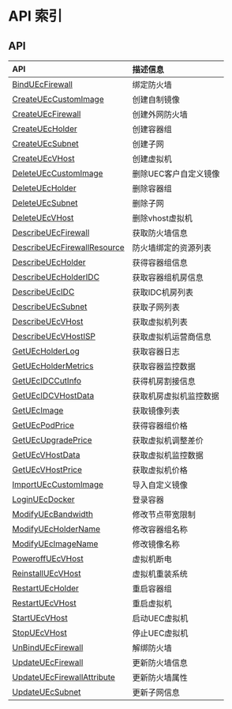 # API 索引

## API

| API | 描述信息 |
|:---|:---|
|[BindUEcFirewall](api/uec-api/bind_u_ec_firewall)|绑定防火墙|
|[CreateUEcCustomImage](api/uec-api/create_u_ec_custom_image)|创建自制镜像|
|[CreateUEcFirewall](api/uec-api/create_u_ec_firewall)|创建外网防火墙|
|[CreateUEcHolder](api/uec-api/create_u_ec_holder)|创建容器组|
|[CreateUEcSubnet](api/uec-api/create_u_ec_subnet)|创建子网|
|[CreateUEcVHost](api/uec-api/create_u_ec_v_host)|创建虚拟机|
|[DeleteUEcCustomImage](api/uec-api/delete_u_ec_custom_image)|删除UEC客户自定义镜像|
|[DeleteUEcHolder](api/uec-api/delete_u_ec_holder)|删除容器组|
|[DeleteUEcSubnet](api/uec-api/delete_u_ec_subnet)|删除子网|
|[DeleteUEcVHost](api/uec-api/delete_u_ec_v_host)|删除vhost虚拟机|
|[DescribeUEcFirewall](api/uec-api/describe_u_ec_firewall)|获取防火墙信息|
|[DescribeUEcFirewallResource](api/uec-api/describe_u_ec_firewall_resource)|防火墙绑定的资源列表|
|[DescribeUEcHolder](api/uec-api/describe_u_ec_holder)|获得容器组信息|
|[DescribeUEcHolderIDC](api/uec-api/describe_u_ec_holder_idc)|获取容器组机房信息|
|[DescribeUEcIDC](api/uec-api/describe_u_ec_idc)|获取IDC机房列表|
|[DescribeUEcSubnet](api/uec-api/describe_u_ec_subnet)|获取子网列表|
|[DescribeUEcVHost](api/uec-api/describe_u_ec_v_host)|获取虚拟机列表|
|[DescribeUEcVHostISP](api/uec-api/describe_u_ec_v_host_isp)|获取虚拟机运营商信息|
|[GetUEcHolderLog](api/uec-api/get_u_ec_holder_log)|获取容器日志|
|[GetUEcHolderMetrics](api/uec-api/get_u_ec_holder_metrics)|获取容器监控数据|
|[GetUEcIDCCutInfo](api/uec-api/get_u_ec_idc_cut_info)|获得机房割接信息|
|[GetUEcIDCVHostData](api/uec-api/get_u_ec_idcv_host_data)|获取机房虚拟机监控数据|
|[GetUEcImage](api/uec-api/get_u_ec_image)|获取镜像列表|
|[GetUEcPodPrice](api/uec-api/get_u_ec_pod_price)|获得容器组价格|
|[GetUEcUpgradePrice](api/uec-api/get_u_ec_upgrade_price)|获取虚拟机调整差价|
|[GetUEcVHostData](api/uec-api/get_u_ec_v_host_data)|获取虚拟机监控数据|
|[GetUEcVHostPrice](api/uec-api/get_u_ec_v_host_price)|获取虚拟机价格|
|[ImportUEcCustomImage](api/uec-api/import_u_ec_custom_image)|导入自定义镜像|
|[LoginUEcDocker](api/uec-api/login_u_ec_docker)|登录容器|
|[ModifyUEcBandwidth](api/uec-api/modify_u_ec_bandwidth)|修改节点带宽限制|
|[ModifyUEcHolderName](api/uec-api/modify_u_ec_holder_name)|修改容器组名称|
|[ModifyUEcImageName](api/uec-api/modify_u_ec_image_name)|修改镜像名称|
|[PoweroffUEcVHost](api/uec-api/poweroff_u_ec_v_host)|虚拟机断电|
|[ReinstallUEcVHost](api/uec-api/reinstall_u_ec_v_host)|虚拟机重装系统|
|[RestartUEcHolder](api/uec-api/restart_u_ec_holder)|重启容器组|
|[RestartUEcVHost](api/uec-api/restart_u_ec_v_host)|重启虚拟机|
|[StartUEcVHost](api/uec-api/start_u_ec_v_host)|启动UEC虚拟机|
|[StopUEcVHost](api/uec-api/stop_u_ec_v_host)|停止UEC虚拟机|
|[UnBindUEcFirewall](api/uec-api/un_bind_u_ec_firewall)|解绑防火墙|
|[UpdateUEcFirewall](api/uec-api/update_u_ec_firewall)|更新防火墙信息|
|[UpdateUEcFirewallAttribute](api/uec-api/update_u_ec_firewall_attribute)|更新防火墙属性|
|[UpdateUEcSubnet](api/uec-api/update_u_ec_subnet)|更新子网信息|
